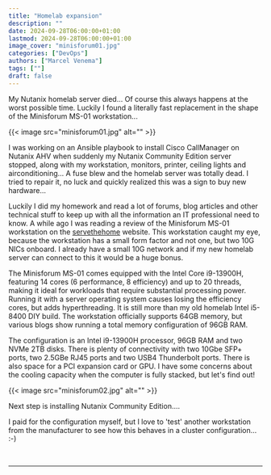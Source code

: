```yaml
---
title: "Homelab expansion"
description: ""
date: 2024-09-28T06:00:00+01:00
lastmod: 2024-09-28T06:00:00+01:00
image_cover: "minisforum01.jpg"
categories: ["DevOps"]
authors: ["Marcel Venema"]
tags: [""]
draft: false
---
```


My Nutanix homelab server died... Of course this always happens at the worst possible time. Luckily I found a literally fast replacement in the shape of the Minisforum MS-01 workstation...

<!--more-->

{{< image src="minisforum01.jpg" alt="" >}}

I was working on an Ansible playbook to install Cisco CallManager on Nutanix AHV when suddenly my Nutanix Community Edition server stopped, along with my workstation, monitors, printer, ceiling lights and airconditioning... A fuse blew and the homelab server was totally dead. I tried to repair it, no luck and quickly realized this was a sign to buy new hardware...

Luckily I did my homework and read a lot of forums, blog articles and other technical stuff to keep up with all the information an IT professional need to know. A while ago I was reading a review of the Minisforum MS-01 workstation on the [servethehome](https://www.servethehome.com/minisforum-ms-01-review-the-10gbe-with-pcie-slot-mini-pc-intel/) website. This workstation caught my eye, because the workstation has a small form factor and not one, but two 10G NICs onboard. I already have a small 10G network and if my new homelab server can connect to this it would be a huge bonus.

The Minisforum MS-01 comes equipped with the Intel Core i9-13900H, featuring 14 cores (6 performance, 8 efficiency) and up to 20 threads, making it ideal for workloads that require substantial processing power. Running it with a server operating system causes losing the efficiency cores, but adds hyperthreading. It is still more than my old homelab Intel i5-8400 DIY build. The workstation officially supports 64GB memory, but various blogs show running a total memory configuration of 96GB RAM.

The configuration is an Intel i9-13900H processor, 96GB RAM and two NVMe 2TB disks. There is plenty of connectivity with two 10Gbe SFP+ ports, two 2.5GBe RJ45 ports and two USB4 Thunderbolt ports. There is also space for a PCI expansion card or GPU. I have some concerns about the cooling capacity when the computer is fully stacked, but let's find out!   
 
{{< image src="minisforum02.jpg" alt="" >}}


Next step is installing Nutanix Community Edition....


I paid for the configuration myself, but I love to 'test' another workstation from the manufacturer to see how this behaves in a cluster configuration... :-)  


&nbsp;

---
&nbsp;